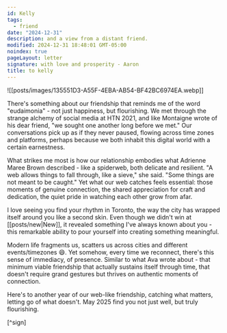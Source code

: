```yaml
---
id: Kelly
tags:
  - friend
date: "2024-12-31"
description: and a view from a distant friend.
modified: 2024-12-31 18:48:01 GMT-05:00
noindex: true
pageLayout: letter
signature: with love and prosperity - Aaron
title: to kelly
---
```


![[posts/images/135551D3-A55F-4EBA-AB54-BF42BC6974EA.webp]]

There's something about our friendship that reminds me of the word "eudaimonia" - not just happiness, but flourishing.
We met through the strange alchemy of social media at HTN 2021, and like Montaigne wrote of his dear friend, "we sought one another long before we met."
Our conversations pick up as if they never paused, flowing across time zones and platforms, perhaps because we both inhabit this digital world with a certain earnestness.

What strikes me most is how our relationship embodies what Adrienne Maree Brown described - like a spiderweb, both delicate and resilient. "A web allows things to fall through, like a sieve," she said. "Some things are not meant to be caught."
Yet what our web catches feels essential: those moments of genuine connection, the shared appreciation for craft and dedication, the quiet pride in watching each other grow from afar.

I love seeing you find your rhythm in Toronto, the way the city has wrapped itself around you like a
second skin. Even though we didn't win at [[posts/new|New]], it revealed something I've always known about you - this
remarkable ability to pour yourself into creating something meaningful.

Modern life fragments us, scatters us across cities and different events/timezones :smile:.
Yet somehow, every time we reconnect, there's this sense of immediacy, of presence. Similar to what Ava wrote about - that minimum viable friendship that actually sustains itself through time,
that doesn't require grand gestures but thrives on authentic moments of connection.

Here's to another year of our web-like friendship, catching what matters, letting go of what doesn't. May 2025 find you not just well, but truly flourishing.

[^sign]
